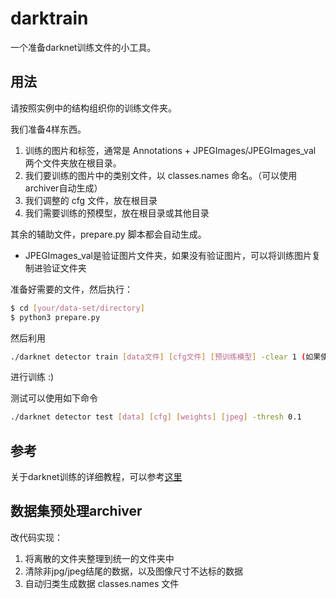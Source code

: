 # darktrain

一个准备darknet训练文件的小工具。

## 用法

请按照实例中的结构组织你的训练文件夹。

我们准备4样东西。
1. 训练的图片和标签，通常是 Annotations + JPEGImages/JPEGImages_val 两个文件夹放在根目录。
2. 我们要训练的图片中的类别文件，以 classes.names 命名。（可以使用archiver自动生成）
4. 我们调整的 cfg 文件，放在根目录
5. 我们需要训练的预模型，放在根目录或其他目录

其余的辅助文件，prepare.py 脚本都会自动生成。

* JPEGImages_val是验证图片文件夹，如果没有验证图片，可以将训练图片复制进验证文件夹

准备好需要的文件，然后执行：

```bash
$ cd [your/data-set/directory]
$ python3 prepare.py
```

然后利用
```bash
./darknet detector train [data文件] [cfg文件] [预训练模型] -clear 1 (如果使用预训练模型)
```
进行训练 :)

测试可以使用如下命令
```bash
./darknet detector test [data] [cfg] [weights] [jpeg] -thresh 0.1
```

## 参考

关于darknet训练的详细教程，可以参考[这里](https://github.com/AlexeyAB/darknet)

## 数据集预处理archiver

改代码实现：
1. 将离散的文件夹整理到统一的文件夹中
2. 清除非jpg/jpeg结尾的数据，以及图像尺寸不达标的数据
3. 自动归类生成数据 classes.names 文件